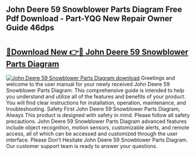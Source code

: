 ## John Deere 59 Snowblower Parts Diagram Free Pdf Download - Part-YQG New Repair Owner Guide 46dps

# <h2><a href="http://dfmdh1.blite.top/?on=John+Deere+59+Snowblower+Parts+Diagram">🔗Download New 👉🔴 John Deere 59 Snowblower Parts Diagram</a></h2>

[![John Deere 59 Snowblower Parts Diagram download](https://i.imgur.com/lujVjoI.png)](http://dfmdh1.blite.top/?on=John+Deere+59+Snowblower+Parts+Diagram)
Greetings and welcome to the user manual for your newly received John Deere 59 Snowblower Parts Diagram. This comprehensive guide is intended to help you understand and utilize all of the features and benefits of your product. You will find clear instructions for installation, operation, maintenance, and troubleshooting. Safety First John Deere 59 Snowblower Parts Diagram, Always This product is designed with safety in mind. Please follow all safety precautions. John Deere 59 Snowblower Parts Diagram advanced features include object recognition, motion sensors, customizable alerts, and remote access, all of which can be accessed and customized through the user interface. Please Don't Hesitate John Deere 59 Snowblower Parts Diagram. Our customer support team is ready to answer your questions.
